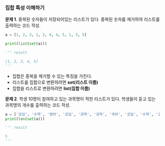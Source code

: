 ### 집합 특성 이해하기
**문제 1**. 중복된 숫자들이 저장되어있는 리스트가 있다. 중복된 숫자를 제거하여 리스트를 출력하는 코드 작성.
```py
a = [1, 2, 3, 1, 2, 4, 4, 5, 1, 3, 5]

print(list(set(a)))

''' result

[1, 2, 3, 4, 5]
'''
```
  
- 집합은 중복을 제거할 수 있는 특징을 가진다. 
- 리스트를 집합으로 변환하려면 **set(리스트 이름)**
- 집합을 리스트로 변환하려면 **list(집합 이름)**
  
**문제 2**. 학생 10명이 참여하고 있는 과목명이 적힌 리스트가 있다. 학생들이 듣고 있는 과목명의 개수를 출력하는 코드 작성.
```py
a = ['코딩', '수학', '영어', '코딩', '과학', '과학', '국어', '코딩', '수학', '코딩']
print(len(set(a)))

''' result

5
'''
```